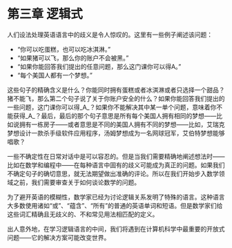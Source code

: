 # 第三章  逻辑式

人们设法处理英语语言中的歧义是令人惊叹的。这里有一些例子阐述该问题：

* “你可以吃蛋糕，也可以吃冰淇淋。”
* “如果猪可以飞，那么你的账户不会被黑。”
* “如果你能回答我们提出的任意问题，那么这门课你可以得A。”
* “每个美国人都有一个梦想。”

这些句子的精确含义是什么？你能同时拥有蛋糕或者冰淇淋或者只选择一个甜品？猪不能飞，那么第二个句子说了关于你账户安全的什么？如果你能回答我们提出的一些问题，这门课你可以得_A_？如果你不能解决其中某一单个问题，意味着你不能获得_A_？最后，最后的那个句子意思是所有每个美国人拥有相同的梦想——比如说拥有一栋房子——或者意思是不同的美国人拥有不同的梦想——比如，艾瑞克梦想设计一款杀手级软件应用程序，汤姆梦想成为一名网球冠军，艾伯特梦想能够唱歌？

一些不确定性在日常对话中是可以容忍的。但是当我们需要精确地阐述想法时——比如在数学和编程中——在每种语言中固有的歧义可能成为真正的问题。如果我们不确定句子的确切意思，就无法期望做出准确的评论。所以在我们开始步入数学领域之前，我们需要审查关于如何谈论数学的问题。

为了避开英语的模糊性，数学家已经为讨论逻辑关系发明了特殊的语言。这种语言大多数使用诸如“或”、“蕴含”、“所有”的普通的英语单词和短语。但是数学家们给这些词汇精确且无歧义的、不和常见用法相匹配的定义。

出人意外地，在学习逻辑语言的中间，我们将遇到在计算机科学中最重要的开放式问题——它的解决方案可能改变世界。





